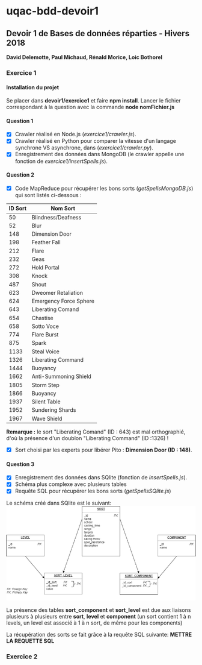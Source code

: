 # uqac-bdd-devoir1

<h2>Devoir 1 de Bases de données réparties - Hivers 2018</h2>
<b>David Delemotte, Paul Michaud, Rénald Morice, Loic Bothorel</b>

<h3>Exercice 1</h3>

<h4>Installation du projet</h4>

Se placer dans <b>devoir1/exercice1</b> et faire <b>npm install</b>.
Lancer le fichier correspondant à la question avec la commande <b>node nomFichier.js</b>

<h4>Question 1</h4>

- [x] Crawler réalisé en Node.js (<i>exercice1/crawler.js</i>).
- [x] Crawler réalisé en Python pour comparer la vitesse d'un langage synchrone VS asynchrone, dans (<i>exercice1/crawler.py</i>).
- [x] Enregistrement des données dans MongoDB (le crawler appelle une fonction de <i>exercice1/insertSpells.js</i>).

<h4>Question 2</h4>

- [x] Code MapReduce pour récupérer les bons sorts (<i>getSpellsMongoDB.js</i>) qui sont listés ci-dessous :

| ID Sort | Nom Sort |
| ------- | -------- |
| 50 | Blindness/Deafness |
| 52 | Blur |
| 148 | Dimension Door |
| 198 | Feather Fall |
| 212 | Flare |
| 232 | Geas | Lesser |
| 272 | Hold Portal |
| 308 | Knock |
| 487 | Shout |
| 623 | Dweomer Retaliation |
| 624 | Emergency Force Sphere |
| 643 | Liberating Comand |
| 654 | Chastise |
| 658 | Sotto Voce |
| 774 | Flare Burst |
| 875 | Spark |
| 1133 | Steal Voice |
| 1326 | Liberating Command |
| 1444 | Buoyancy |
| 1662 | Anti-Summoning Shield |
| 1805 | Storm Step |
| 1866 | Buoyancy |
| 1937 | Silent Table |
| 1952 | Sundering Shards |
| 1967 | Wave Shield |

<b>Remarque :</b> le sort "Liberating Comand" (ID : 643) est mal orthographié, d'où la présence d'un doublon "Liberating Command" (ID :1326) !

- [x] Sort choisi par les experts pour libérer Pito : <b>Dimension Door (ID : 148)</b>.

<h4>Question 3</h4>

- [x] Enregistrement des données dans SQlite (fonction de <i>insertSpells.js</i>).
- [x] Schéma plus complexe avec plusieurs tables
- [x] Requête SQL pour récupérer les bons sorts (<i>getSpellsSQlite.js</i>)

Le schéma créé dans SQlite est le suivant:
![schema bdd](img/schemabdd.png?raw=true)

La présence des tables <b>sort_component</b> et <b>sort_level</b> est due aux liaisons plusieurs à plusieurs entre <b>sort</b>, <b>level</b> et <b>component</b> (un sort contient 1 à n levels, un level est associé à 1 à n sort, de même pour les components)

La récupération des sorts se fait grâce à la requête SQL suivante:
<b>METTRE LA REQUETTE SQL</b>

<h3>Exercice 2</h3>



